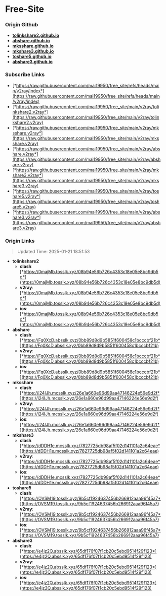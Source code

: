 # Free-Site

### Origin Github

- [**tolinkshare2.github.io**](https://github.com/tolinkshare2/tolinkshare2.github.io)
- [**abshare.github.io**](https://github.com/abshare/abshare.github.io)
- [**mksshare.github.io**](https://github.com/mksshare/mksshare.github.io)
- [**mkshare3.github.io**](https://github.com/mkshare3/mkshare3.github.io)
- [**toshare5.github.io**](https://github.com/toshare5/toshare5.github.io)
- [**abshare3.github.io**](https://github.com/abshare3/abshare3.github.io)

### Subscribe Links

- [*https://raw.githubusercontent.com/mai19950/free_site/refs/heads/main/v2ray/index*](https://raw.githubusercontent.com/mai19950/free_site/refs/heads/main/v2ray/index)
- [*https://raw.githubusercontent.com/mai19950/free_site/main/v2ray/tolinkshare2.v2ray*](https://raw.githubusercontent.com/mai19950/free_site/main/v2ray/tolinkshare2.v2ray)
- [*https://raw.githubusercontent.com/mai19950/free_site/main/v2ray/mksshare.v2ray*](https://raw.githubusercontent.com/mai19950/free_site/main/v2ray/mksshare.v2ray)
- [*https://raw.githubusercontent.com/mai19950/free_site/main/v2ray/abshare.v2ray*](https://raw.githubusercontent.com/mai19950/free_site/main/v2ray/abshare.v2ray)
- [*https://raw.githubusercontent.com/mai19950/free_site/main/v2ray/mkshare3.v2ray*](https://raw.githubusercontent.com/mai19950/free_site/main/v2ray/mkshare3.v2ray)
- [*https://raw.githubusercontent.com/mai19950/free_site/main/v2ray/toshare5.v2ray*](https://raw.githubusercontent.com/mai19950/free_site/main/v2ray/toshare5.v2ray)
- [*https://raw.githubusercontent.com/mai19950/free_site/main/v2ray/abshare3.v2ray*](https://raw.githubusercontent.com/mai19950/free_site/main/v2ray/abshare3.v2ray)

### Origin Links

> Updated Time: 2025-01-21 18:51:53

- **tolinkshare2**
  - **clash**: [*https://0majMb.tosslk.xyz/08b94e56b726c4353c18e05e8bc9db5d*](https://0majMb.tosslk.xyz/08b94e56b726c4353c18e05e8bc9db5d)
  - **v2ray**: [*https://0majMb.tosslk.xyz/08b94e56b726c4353c18e05e8bc9db5d*](https://0majMb.tosslk.xyz/08b94e56b726c4353c18e05e8bc9db5d)
  - **ios**: [*https://0majMb.tosslk.xyz/08b94e56b726c4353c18e05e8bc9db5d*](https://0majMb.tosslk.xyz/08b94e56b726c4353c18e05e8bc9db5d)
- **abshare**
  - **clash**: [*https://Fq0XcD.absslk.xyz/0bb89d8d9b5851f600458c1bcccbf21b*](https://Fq0XcD.absslk.xyz/0bb89d8d9b5851f600458c1bcccbf21b)
  - **v2ray**: [*https://Fq0XcD.absslk.xyz/0bb89d8d9b5851f600458c1bcccbf21b*](https://Fq0XcD.absslk.xyz/0bb89d8d9b5851f600458c1bcccbf21b)
  - **ios**: [*https://Fq0XcD.absslk.xyz/0bb89d8d9b5851f600458c1bcccbf21b*](https://Fq0XcD.absslk.xyz/0bb89d8d9b5851f600458c1bcccbf21b)
- **mksshare**
  - **clash**: [*https://i24IJh.mcsslk.xyz/26e1a660e96d99aa47146224e56e9d2f*](https://i24IJh.mcsslk.xyz/26e1a660e96d99aa47146224e56e9d2f)
  - **v2ray**: [*https://i24IJh.mcsslk.xyz/26e1a660e96d99aa47146224e56e9d2f*](https://i24IJh.mcsslk.xyz/26e1a660e96d99aa47146224e56e9d2f)
  - **ios**: [*https://i24IJh.mcsslk.xyz/26e1a660e96d99aa47146224e56e9d2f*](https://i24IJh.mcsslk.xyz/26e1a660e96d99aa47146224e56e9d2f)
- **mkshare3**
  - **clash**: [*https://dDDH1e.mcsslk.xyz/7827725db98af5f02d141101a2c64eae*](https://dDDH1e.mcsslk.xyz/7827725db98af5f02d141101a2c64eae)
  - **v2ray**: [*https://dDDH1e.mcsslk.xyz/7827725db98af5f02d141101a2c64eae*](https://dDDH1e.mcsslk.xyz/7827725db98af5f02d141101a2c64eae)
  - **ios**: [*https://dDDH1e.mcsslk.xyz/7827725db98af5f02d141101a2c64eae*](https://dDDH1e.mcsslk.xyz/7827725db98af5f02d141101a2c64eae)
- **toshare5**
  - **clash**: [*https://OVSM19.tosslk.xyz/9b5cf1924637456b266912aaa96f45a7*](https://OVSM19.tosslk.xyz/9b5cf1924637456b266912aaa96f45a7)
  - **v2ray**: [*https://OVSM19.tosslk.xyz/9b5cf1924637456b266912aaa96f45a7*](https://OVSM19.tosslk.xyz/9b5cf1924637456b266912aaa96f45a7)
  - **ios**: [*https://OVSM19.tosslk.xyz/9b5cf1924637456b266912aaa96f45a7*](https://OVSM19.tosslk.xyz/9b5cf1924637456b266912aaa96f45a7)
- **abshare3**
  - **clash**: [*https://e4jz2Q.absslk.xyz/65df176f07f1cb20c5ebd9514f29f123*](https://e4jz2Q.absslk.xyz/65df176f07f1cb20c5ebd9514f29f123)
  - **v2ray**: [*https://e4jz2Q.absslk.xyz/65df176f07f1cb20c5ebd9514f29f123*](https://e4jz2Q.absslk.xyz/65df176f07f1cb20c5ebd9514f29f123)
  - **ios**: [*https://e4jz2Q.absslk.xyz/65df176f07f1cb20c5ebd9514f29f123*](https://e4jz2Q.absslk.xyz/65df176f07f1cb20c5ebd9514f29f123)
